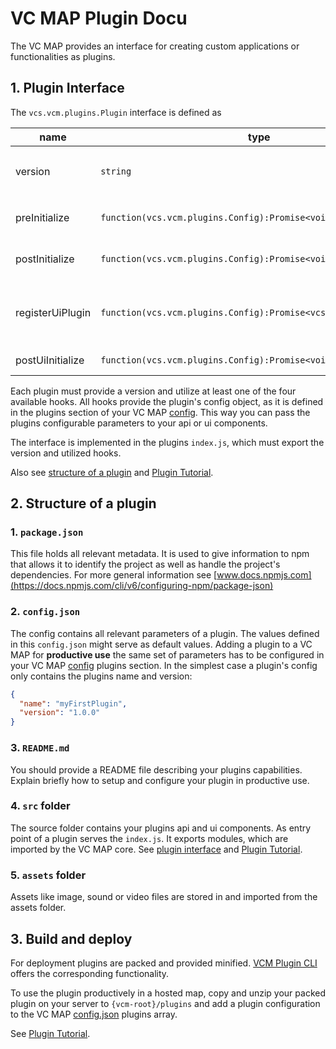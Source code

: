 # VC MAP Plugin Docu

The VC MAP provides an interface for creating custom applications or functionalities as plugins.

## 1. Plugin Interface

The `vcs.vcm.plugins.Plugin` interface is defined as

| name | type | description 
| ---------- | ------------ | ------------------------
| version | `string` | the version of your plugin defined in the plugin's `package.json` |
| preInitialize | `function(vcs.vcm.plugins.Config):Promise<void>` | hook provided before framework initialization |
| postInitialize | `function(vcs.vcm.plugins.Config):Promise<void>` | hook provided after framework initialization |
| registerUiPlugin | `function(vcs.vcm.plugins.Config):Promise<vcs.ui.PluginOptions>` | hook for initializing ui components, must return an object of [vcs.ui.PluginOptions](https://lib.virtualcitymap.de/v4.0.x/doc/vcs.ui.html#.PluginOptions) |
| postUiInitialize | `function(vcs.vcm.plugins.Config):Promise<void>` | hook provided after ui initialization |

Each plugin must provide a version and utilize at least one of the four available hooks.
All hooks provide the plugin's config object, as it is defined in the plugins section of your VC MAP [config](./VCM_API_Introduction.md#2-config).
This way you can pass the plugins configurable parameters to your api or ui components.

The interface is implemented in the plugins `index.js`, which must export the version and utilized hooks. 

Also see [structure of a plugin](#2-structure-of-a-plugin) and [Plugin Tutorial](./VCM_Plugin_Tutorial.md).

## 2. Structure of a plugin

### 1. `package.json`
           
This file holds all relevant metadata. It is used to give information to npm that allows it to identify the project as well as handle the project's dependencies.
For more general information see [www.docs.npmjs.com](https://docs.npmjs.com/cli/v6/configuring-npm/package-json)

### 2. `config.json`

The config contains all relevant parameters of a plugin. The values defined in this `config.json` might serve as default values.
Adding a plugin to a VC MAP for **productive use** the same set of parameters has to be configured in your VC MAP [config](./VCM_API_Introduction.md#2-config) plugins section.
In the simplest case a plugin's config only contains the plugins name and version:
```json
{
  "name": "myFirstPlugin",
  "version": "1.0.0"
}  
```

### 3. `README.md`
           
You should provide a README file describing your plugins capabilities. Explain briefly how to setup and configure your plugin in productive use.            

### 4. `src` folder
           
The source folder contains your plugins api and ui components. As entry point of a plugin serves the `index.js`.
It exports modules, which are imported by the VC MAP core. 
See [plugin interface](#1-plugin-interface) and [Plugin Tutorial](./VCM_Plugin_Tutorial.md).

### 5. `assets` folder

Assets like image, sound or video files are stored in and imported from the assets folder.

## 3. Build and deploy

For deployment plugins are packed and provided minified.
[VCM Plugin CLI](https://github.com/virtualcitySYSTEMS/map-plugin-cli/#4-integrating-a-plugin-in-a-productive-vc-map) offers the corresponding functionality.

To use the plugin productively in a hosted map, copy and unzip your packed plugin on your server to `{vcm-root}/plugins`
and add a plugin configuration to the VC MAP [config.json](./VCM_API_Introduction.md#2-config) plugins array.

See [Plugin Tutorial](./VCM_Plugin_Tutorial.md#8-building-and-packing-your-plugin).
